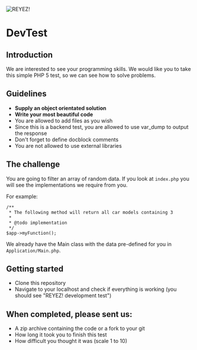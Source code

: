 ![REYEZ!](http://www.reyez.nl/mailings/reyez-logo-mail.png)

# DevTest

## Introduction

We are interested to see your programming skills. We would like you
to take this simple PHP 5 test, so we can see how to solve problems.

## Guidelines

* **Supply an object orientated solution**
* **Write your most beautiful code**
* You are allowed to add files as you wish
* Since this is a backend test, you are allowed to use var_dump to output the response
* Don't forget to define docblock comments
* You are not allowed to use external libraries

## The challenge
You are going to filter an array of random data. If you look at `index.php` you will see the implementations we require from you.

For example:

~~~
/**
 * The following method will return all car models containing 3
 *
 * @todo implementation
 */
$app->myFunction();
~~~

We already have the Main class with the data pre-defined for you in `Application/Main.php`.

## Getting started
* Clone this repository
* Navigate to your localhost and check if everything is working (you should see "REYEZ! development test")

## When completed, please sent us:
* A zip archive containing the code or a fork to your git
* How long it took you to finish this test
* How difficult you thought it was (scale 1 to 10)
